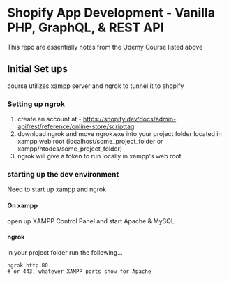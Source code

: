 # Shopify App Development - Vanilla PHP, GraphQL, & REST API

This repo are essentially notes from the Udemy Course listed above


## Initial Set ups

course utilizes xampp server and ngrok to tunnel it to shopify

### Setting up ngrok

1. create an account at - https://shopify.dev/docs/admin-api/rest/reference/online-store/scripttag
2. download ngrok and move ngrok.exe into your project folder located in xampp web root (localhost/some_project_folder or xampp/htodcs/some_project_folder)
3. ngrok will give a token to run locally in xampp's web root


### starting up the dev environment

Need to start up xampp and ngrok

#### On xampp

open up XAMPP Control Panel and start Apache & MySQL

#### ngrok

in your project folder run the following...

```
ngrok http 80 
# or 443, whatever XAMPP ports show for Apache
```